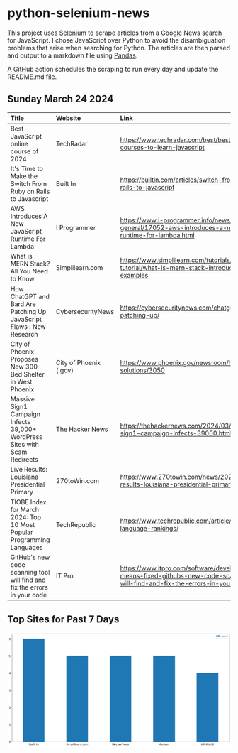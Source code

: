 # python-selenium-news

This project uses [Selenium](https://www.seleniumhq.org/) to scrape articles from a Google News search for JavaScript.
I chose JavaScript over Python to avoid the disambiguation problems that arise when searching for Python.
The articles are then parsed and output to a markdown file using [Pandas](https://pandas.pydata.org/).

A GitHub action schedules the scraping to run every day and update the README.md file.

## Sunday March 24 2024


| Title                                                                      | Website                | Link                                                                                                                                  |
|:---------------------------------------------------------------------------|:-----------------------|:--------------------------------------------------------------------------------------------------------------------------------------|
| Best JavaScript online course of 2024                                      | TechRadar              | https://www.techradar.com/best/best-online-courses-to-learn-javascript                                                                |
| It's Time to Make the Switch From Ruby on Rails to Javascript              | Built In               | https://builtin.com/articles/switch-from-ruby-on-rails-to-javascript                                                                  |
| AWS Introduces A New JavaScript Runtime For Lambda                         | I Programmer           | https://www.i-programmer.info/news/81-web-general/17052-aws-introduces-a-new-javascript-runtime-for-lambda.html                       |
| What is MERN Stack? All You Need to Know                                   | Simplilearn.com        | https://www.simplilearn.com/tutorials/mongodb-tutorial/what-is-mern-stack-introduction-and-examples                                   |
| How ChatGPT and Bard Are Patching Up JavaScript Flaws : New Research       | CybersecurityNews      | https://cybersecuritynews.com/chatgpt-bard-patching-up/                                                                               |
| City of Phoenix Proposes New 300 Bed Shelter in West Phoenix               | City of Phoenix (.gov) | https://www.phoenix.gov/newsroom/homeless-solutions/3050                                                                              |
| Massive Sign1 Campaign Infects 39,000+ WordPress Sites with Scam Redirects | The Hacker News        | https://thehackernews.com/2024/03/massive-sign1-campaign-infects-39000.html                                                           |
| Live Results: Louisiana Presidential Primary                               | 270toWin.com           | https://www.270towin.com/news/2024/03/23/live-results-louisiana-presidential-primary_1618.html                                        |
| TIOBE Index for March 2024: Top 10 Most Popular Programming Languages      | TechRepublic           | https://www.techrepublic.com/article/tiobe-index-language-rankings/                                                                   |
| GitHub's new code scanning tool will find and fix the errors in your code  | IT Pro                 | https://www.itpro.com/software/development/found-means-fixed-githubs-new-code-scanning-tool-will-find-and-fix-the-errors-in-your-code |
## Top Sites for Past 7 Days

![Graph of Top Sites](https://raw.githubusercontent.com/dan-mba/python-selenium-news/main/last-week.png)
